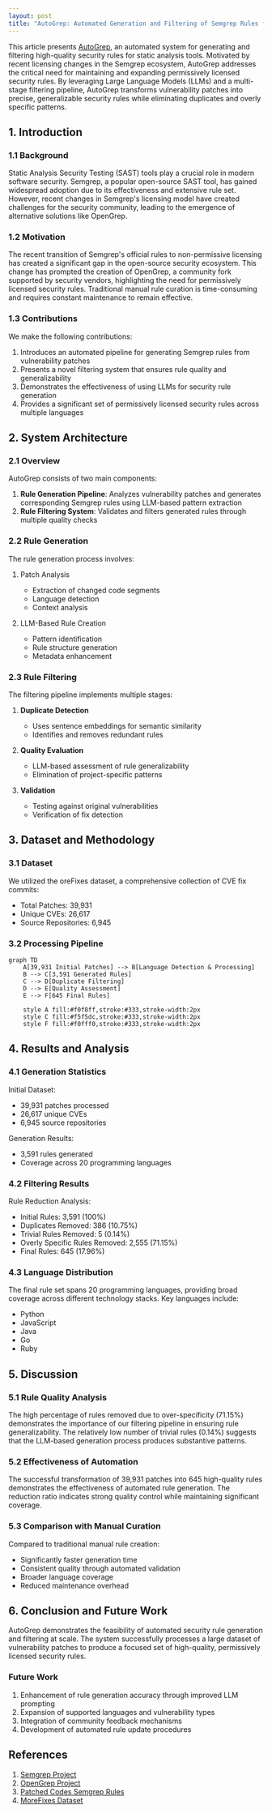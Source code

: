 ```yaml
---
layout: post
title: "AutoGrep: Automated Generation and Filtering of Semgrep Rules from Vulnerability Patches"
---
```

This article presents [AutoGrep](https://github.com/lambdasec/autogrep), an automated system for generating and filtering high-quality security rules for static analysis tools. Motivated by recent licensing changes in the Semgrep ecosystem, AutoGrep addresses the critical need for maintaining and expanding permissively licensed security rules. By leveraging Large Language Models (LLMs) and a multi-stage filtering pipeline, AutoGrep transforms vulnerability patches into precise, generalizable security rules while eliminating duplicates and overly specific patterns.

## 1. Introduction

### 1.1 Background

Static Analysis Security Testing (SAST) tools play a crucial role in modern software security. Semgrep, a popular open-source SAST tool, has gained widespread adoption due to its effectiveness and extensive rule set. However, recent changes in Semgrep's licensing model have created challenges for the security community, leading to the emergence of alternative solutions like OpenGrep.

### 1.2 Motivation

The recent transition of Semgrep's official rules to non-permissive licensing has created a significant gap in the open-source security ecosystem. This change has prompted the creation of OpenGrep, a community fork supported by security vendors, highlighting the need for permissively licensed security rules. Traditional manual rule curation is time-consuming and requires constant maintenance to remain effective.

### 1.3 Contributions

We make the following contributions:

1. Introduces an automated pipeline for generating Semgrep rules from vulnerability patches
2. Presents a novel filtering system that ensures rule quality and generalizability
3. Demonstrates the effectiveness of using LLMs for security rule generation
4. Provides a significant set of permissively licensed security rules across multiple languages

## 2. System Architecture

### 2.1 Overview

AutoGrep consists of two main components:

1. **Rule Generation Pipeline**: Analyzes vulnerability patches and generates corresponding Semgrep rules using LLM-based pattern extraction
2. **Rule Filtering System**: Validates and filters generated rules through multiple quality checks

### 2.2 Rule Generation

The rule generation process involves:

1. Patch Analysis
   - Extraction of changed code segments
   - Language detection
   - Context analysis

2. LLM-Based Rule Creation
   - Pattern identification
   - Rule structure generation
   - Metadata enhancement

### 2.3 Rule Filtering

The filtering pipeline implements multiple stages:

1. **Duplicate Detection**
   - Uses sentence embeddings for semantic similarity
   - Identifies and removes redundant rules

2. **Quality Evaluation**
   - LLM-based assessment of rule generalizability
   - Elimination of project-specific patterns

3. **Validation**
   - Testing against original vulnerabilities
   - Verification of fix detection

## 3. Dataset and Methodology

### 3.1 Dataset

We utilized the oreFixes dataset, a comprehensive collection of CVE fix commits:

- Total Patches: 39,931
- Unique CVEs: 26,617
- Source Repositories: 6,945

### 3.2 Processing Pipeline

```mermaid
graph TD
    A[39,931 Initial Patches] --> B[Language Detection & Processing]
    B --> C[3,591 Generated Rules]
    C --> D[Duplicate Filtering]
    D --> E[Quality Assessment]
    E --> F[645 Final Rules]

    style A fill:#f0f8ff,stroke:#333,stroke-width:2px
    style C fill:#f5f5dc,stroke:#333,stroke-width:2px
    style F fill:#f0fff0,stroke:#333,stroke-width:2px
```

## 4. Results and Analysis

### 4.1 Generation Statistics

Initial Dataset:
- 39,931 patches processed
- 26,617 unique CVEs
- 6,945 source repositories

Generation Results:
- 3,591 rules generated
- Coverage across 20 programming languages

### 4.2 Filtering Results

Rule Reduction Analysis:
- Initial Rules: 3,591 (100%)
- Duplicates Removed: 386 (10.75%)
- Trivial Rules Removed: 5 (0.14%)
- Overly Specific Rules Removed: 2,555 (71.15%)
- Final Rules: 645 (17.96%)

### 4.3 Language Distribution

The final rule set spans 20 programming languages, providing broad coverage across different technology stacks. Key languages include:
- Python
- JavaScript
- Java
- Go
- Ruby

## 5. Discussion

### 5.1 Rule Quality Analysis

The high percentage of rules removed due to over-specificity (71.15%) demonstrates the importance of our filtering pipeline in ensuring rule generalizability. The relatively low number of trivial rules (0.14%) suggests that the LLM-based generation process produces substantive patterns.

### 5.2 Effectiveness of Automation

The successful transformation of 39,931 patches into 645 high-quality rules demonstrates the effectiveness of automated rule generation. The reduction ratio indicates strong quality control while maintaining significant coverage.

### 5.3 Comparison with Manual Curation

Compared to traditional manual rule creation:
- Significantly faster generation time
- Consistent quality through automated validation
- Broader language coverage
- Reduced maintenance overhead

## 6. Conclusion and Future Work

AutoGrep demonstrates the feasibility of automated security rule generation and filtering at scale. The system successfully processes a large dataset of vulnerability patches to produce a focused set of high-quality, permissively licensed security rules.

### Future Work

1. Enhancement of rule generation accuracy through improved LLM prompting
2. Expansion of supported languages and vulnerability types
3. Integration of community feedback mechanisms
4. Development of automated rule update procedures

## References

1. [Semgrep Project](https://github.com/semgrep/semgrep)
2. [OpenGrep Project](https://github.com/opengrep/opengrep)
3. [Patched Codes Semgrep Rules](https://github.com/patched-codes/semgrep-rules)
4. [MoreFixes Dataset](https://zenodo.org/records/13983082)
